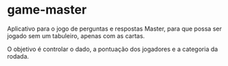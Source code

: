 # game-master

Aplicativo para o jogo de perguntas e respostas Master, para que possa ser jogado sem um tabuleiro, apenas com as cartas.

O objetivo é controlar o dado, a pontuação dos jogadores e a categoria da rodada.
